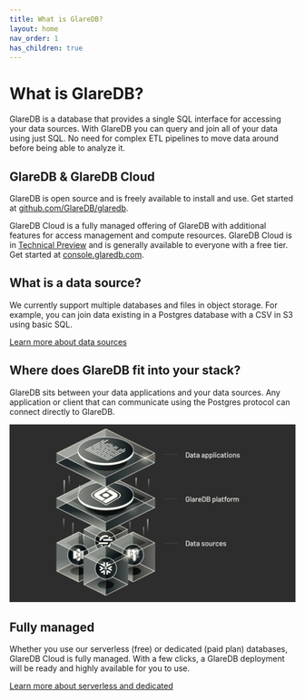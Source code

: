 ```yaml
---
title: What is GlareDB?
layout: home
nav_order: 1
has_children: true
---
```


# What is GlareDB?

GlareDB is a database that provides a single SQL interface for accessing your
data sources. With GlareDB you can query and join all of your data using just
SQL. No need for complex ETL pipelines to move data around before being able to
analyze it.

## GlareDB & GlareDB Cloud

GlareDB is open source and is freely available to install and use. Get started
at [github.com/GlareDB/glaredb].

GlareDB Cloud is a fully managed offering of GlareDB with additional features
for access management and compute resources. GlareDB Cloud is in
[Technical Preview] and is generally available to everyone with a free tier.
Get started at [console.glaredb.com].

## What is a data source?

We currently support multiple databases and files in object storage. For
example, you can join data existing in a Postgres database with a CSV in S3
using basic SQL.

[Learn more about data sources]

## Where does GlareDB fit into your stack?

GlareDB sits between your data applications and your data sources. Any
application or client that can communicate using the Postgres protocol can
connect directly to GlareDB.

![Where GlareDB fits](/assets/images/where-glaredb-fits.png)

## Fully managed

Whether you use our serverless (free) or dedicated (paid plan) databases,
GlareDB Cloud is fully managed. With a few clicks, a GlareDB deployment will be ready
and highly available for you to use.

[Learn more about serverless and dedicated]

[github.com/GlareDB/glaredb]: https://github.com/GlareDB/glaredb
[Technical Preview]: ./docs/about/technical-preview.html
[console.glaredb.com]: https://console.glaredb.com
[Learn more about data sources]: ./docs/data-sources/
[Learn more about serverless and dedicated]: ./docs/deployments.html#dedicated-vs-serverless
